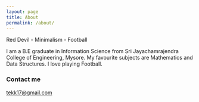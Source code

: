 ```yaml
---
layout: page
title: About
permalink: /about/
---
```


Red Devil - Minimalism - Football

I am a B.E graduate in Information Science from Sri Jayachamrajendra College of Engineering, Mysore. My favourite subjects are Mathematics and Data Structures. I love playing Football.

### Contact me

[tekk17@gmail.com](mailto:tekk17@gmail.com)
